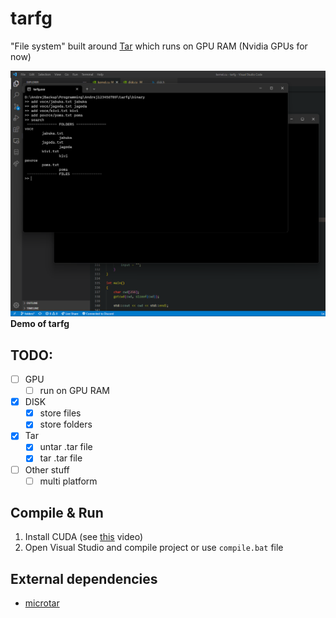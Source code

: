 # tarfg

"File system" built around [Tar](https://wiki.osdev.org/Tar) which runs on GPU RAM (Nvidia GPUs for now)

![image](program.png)
**Demo of tarfg**

## TODO:

-   [ ] GPU
    -   [ ] run on GPU RAM
-   [x] DISK
    -   [x] store files
    -   [x] store folders
-   [x] Tar
    -   [x] untar .tar file
    -   [x] tar .tar file
-   [ ] Other stuff
    -   [ ] multi platform

## Compile & Run

1. Install CUDA (see [this](https://www.youtube.com/watch?v=8sDg-lD1fZQ) video)
2. Open Visual Studio and compile project or use `compile.bat` file

## External dependencies

-   [microtar](https://github.com/rxi/microtar)
